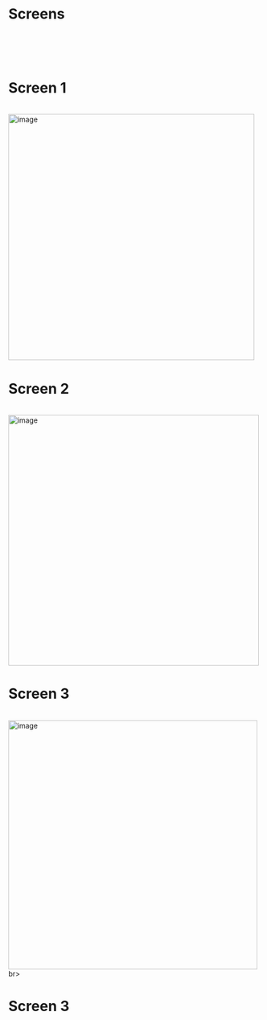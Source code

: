 <h1>Screens<h1> </br>
<h1>Screen 1</h1></br>
<img width="489" alt="image" src="https://github.com/user-attachments/assets/31f1c29a-4b06-4767-8687-54cb1196a2b4" /></br>
<h1>Screen 2</h1></br>
<img width="498" alt="image" src="https://github.com/user-attachments/assets/b01114f3-58f6-4c4f-a27f-7687040a5500" />
</br>
<h1>Screen 3</h1></br>
<img width="495" alt="image" src="https://github.com/user-attachments/assets/46f0fd93-8c79-4580-bc84-ab0595e63411" />br>
<h1>Screen 3</h1></br>
